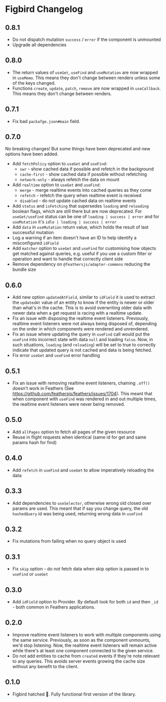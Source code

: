 # Figbird Changelog

## 0.8.1

- Do not dispatch mutation `success` / `error` if the component is unmounted
- Upgrade all dependencies

## 0.8.0

- The return values of `useGet`, `useFind` and `useMutation` are now wrapped in `useMemo`. This means they don't change between renders unless some of the keys changed.
- Functions `create`, `update`, `patch`, `remove` are now wrapped in `useCallback`. This means they don't change between renders.

## 0.7.1

- Fix bad `packafge.json#main` field.

## 0.7.0

No breaking changes! But some things have been deprecated and new options have been added.

- Add `fetchPolicy` option to `useGet` and `useFind`:
  - `swr` - show cached data if possible and refetch in the background
  - `cache-first` - show cached data if possible without refetching
  - `network-only` - always refetch the data on mount
- Add `realtime` option to `useGet` and `useFind`:
  - `merge` - merge realtime events into cached queries as they come
  - `refetch` - refetch the query when realtime event is received
  - `disabled` - do not update cached data on realtime events
- Add `status` and `isFetching` that supersedes `loading` and `reloading` boolean flags, which are still there but are now deprecated. For `useGet/useFind` status can be one of `loading | success | error` and for `useMutation` it's `idle | loading | success | error`
- Add `data` in `useMutation` return value, which holds the result of last successful mutation
- Log a warning if an item doesn't have an ID to help identify a misconfigured `idField`
- Add `matcher` option to `useGet` and `useFind` for customising how objects get matched against queries, e.g. useful if you use a custom filter or operation and want to handle that correctly client side
- Remove dependency on `@feathersjs/adapter-commons` reducing the bundle size

## 0.6.0

- Add new option `updatedAtField`, similar to `idField` it is used to extract the `updatedAt` value of an entity to know if the entity is newer or older than what's in the cache. This is to avoid overwriting older data with newer data when a get request is racing with a realtime update.
- Fix an issue with disposing the realtime event listeners. Previously, realtime event listeners were not always being disposed of, depending on the order in which components were rendered and unrendered.
- Fix an issue where updating the query in `useFind` call would put the `useFind` into incorrect state with data `null` and loading `false`. Now, in such situations, `loading` (and `reloading`) will be set to true to correctly indicate that updated query is not cached and data is being fetched.
- Fix error `useGet` and `useFind` error handling

## 0.5.1

- Fix an issue with removing realtime event listeners, chaining `.off()` doesn't work in Feathers (See https://github.com/feathersjs/feathers/issues/1704). This meant that when component with `useFind` was rendered in and out multiple times, the realtime event listeners were never being removed.

## 0.5.0

- Add `allPages` option to fetch all pages of the given resource
- Reuse in flight requests when identical (same id for get and same params hash for find)

## 0.4.0

- Add `refetch` in `useFind` and `useGet` to allow imperatively reloading the data

## 0.3.3

- Add dependencies to `useSelector`, otherwise wrong old closed over params are used. This meant that if say you change query, the old `hashedQuery` id was being used, returning wrong data in `useFind`

## 0.3.2

- Fix mutations from failing when no query object is used

## 0.3.1

- Fix `skip` option - do not fetch data when skip option is passed in to `useFind` or `useGet`

## 0.3.0

- Add `idField` option to Provider. By default look for both `id` and then `_id` - both common in Feathers applications.

## 0.2.0

- Improve realtime event listeners to work with multiple components using the same service. Previously, as soon as the component unmounts, we'd stop listening. Now, the realtime event listeners will remain active while there's at least one component connected to the given service.
- Do not add entities to cache from `created` events if they're note relevant to any queries. This avoids server events growing the cache size without any benefit to the client.

## 0.1.0

- Figbird hatched 🐣. Fully functional first version of the library.
